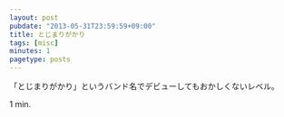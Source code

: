 ```yaml
---
layout: post
pubdate: "2013-05-31T23:59:59+09:00"
title: とじまりがかり
tags: [misc]
minutes: 1
pagetype: posts
---
```

「とじまりがかり」というバンド名でデビューしてもおかしくないレベル。

1 min.
